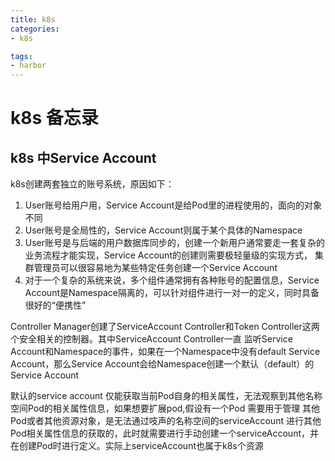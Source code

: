 ```yaml
---
title: k8s
categories:
- k8s

tags:
- harbor
---
```


# k8s 备忘录

<!--more-->

## k8s 中Service Account 
k8s创建两套独立的账号系统，原因如下：  
1. User账号给用户用，Service Account是给Pod里的进程使用的，面向的对象不同  
2. User账号是全局性的，Service Account则属于某个具体的Namespace  
3. User账号是与后端的用户数据库同步的，创建一个新用户通常要走一套复杂的业务流程才能实现，Service Account的创建则需要极轻量级的实现方式，
   集群管理员可以很容易地为某些特定任务创建一个Service Account  
4. 对于一个复杂的系统来说，多个组件通常拥有各种账号的配置信息，Service Account是Namespace隔离的，可以针对组件进行一对一的定义，同时具备很好的“便携性”


Controller Manager创建了ServiceAccount Controller和Token Controller这两个安全相关的控制器。其中ServiceAccount Controller一直
监听Service Account和Namespace的事件，如果在一个Namespace中没有default Service Account，那么Service Account会给Namespace创建一个默认（default）的Service Account

默认的service account 仅能获取当前Pod自身的相关属性，无法观察到其他名称空间Pod的相关属性信息，如果想要扩展pod,假设有一个Pod 需要用于管理
其他Pod或者其他资源对象，是无法通过吱声的名称空间的serviceAccount 进行其他Pod相关属性信息的获取的，此时就需要进行手动创建一个serviceAccount，并在创建Pod时进行定义。实际上serviceAccount也属于k8s个资源

